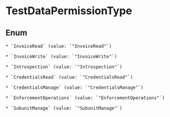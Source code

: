 
# TestDataPermissionType

## Enum


    * `InvoiceRead` (value: `"InvoiceRead"`)

    * `InvoiceWrite` (value: `"InvoiceWrite"`)

    * `Introspection` (value: `"Introspection"`)

    * `CredentialsRead` (value: `"CredentialsRead"`)

    * `CredentialsManage` (value: `"CredentialsManage"`)

    * `EnforcementOperations` (value: `"EnforcementOperations"`)

    * `SubunitManage` (value: `"SubunitManage"`)



